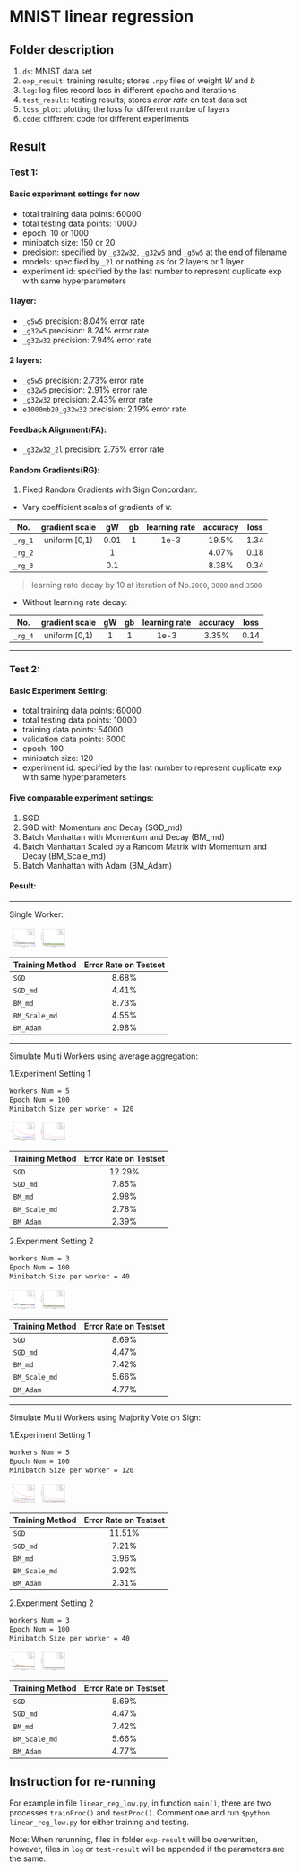 # MNIST linear regression

## Folder description
1. `ds`: MNIST data set
2. `exp_result`: training results; stores `.npy` files of weight *W* and *b*
3. `log`:  log files record loss in different epochs and iterations
4. `test_result`: testing results; stores *error rate* on test data set
5. `loss_plot`: plotting the loss for different numbe of layers
6. `code`: different code for different experiments

## Result
### Test 1:
#### Basic experiment settings for now
- total training data points: 60000
- total testing data points: 10000
- epoch: 10 or 1000
- minibatch size: 150 or 20
- precision: specified by `_g32w32`, `_g32w5` and `_g5w5` at the end of filename
- models: specified by `_2l` or nothing as for 2 layers or 1 layer
- experiment id: specified by the last number to represent duplicate exp with same hyperparameters

#### 1 layer:
- `_g5w5` precision: 8.04% error rate
- `_g32w5` precision: 8.24% error rate
- `_g32w32` precision: 7.94% error rate
<!-- <img src="./loss_plot/loss_1l.png" alt="loss plot 1 layer" style="width: 50px;"/> -->

#### 2 layers:
- `_g5w5` precision: 2.73% error rate
- `_g32w5` precision: 2.91% error rate
- `_g32w32` precision: 2.43% error rate
- `e1000mb20_g32w32` precision: 2.19% error rate
<!-- <img src="./loss_plot/loss_2l.png" alt="loss plot 2 layer" style="width: 50px;"/> -->
<!-- ![loss plot 2 layer](./loss_plot/loss_2l.png =100x) -->

#### Feedback Alignment(FA):
- `_g32w32_2l` precision: 2.75% error rate
<!-- <img src="./loss_plot/loss_fa.png" alt="loss plot fa" style="width: 50px;"/> -->
<!-- ![loss plot fa](./loss_plot/loss_fa.png =100x) -->

#### Random Gradients(RG):
1. Fixed Random Gradients with Sign Concordant:
- Vary coefficient scales of gradients of `W`:

|No.    |gradient scale | gW   | gb   | learning rate |accuracy|loss |
|:---:  |:-------------:|:---: |:---: |:---:          |:---:   |:---:|
|`_rg_1`|uniform [0,1)  |0.01  |1     |1e-3           |19.5%   |1.34 |
|`_rg_2`|               |1     |      |               |4.07%   |0.18 |
|`_rg_3`|               |0.1   |      |               |8.38%   |0.34 |

> learning rate decay by 10 at iteration of No.`2000`, `3000` and `3500`

- Without learning rate decay:

|No.    |gradient scale | gW   | gb   | learning rate |accuracy|loss |
|:---:  |:-------------:|:---: |:---: |:---:          |:---:   |:---:|
|`_rg_4`|uniform [0,1)  | 1    |1     | 1e-3          |3.35%   |0.14 |

<!-- <img src="./loss_plot/loss_rg.png" alt="loss plot rg" style="width: 50px;"/> -->

-----------------------------

### Test 2:
#### Basic Experiment Setting:
- total training data points: 60000
- total testing data points: 10000
- training data points: 54000
- validation data points: 6000
- epoch: 100
- minibatch size: 120
- experiment id: specified by the last number to represent duplicate exp with same hyperparameters

#### Five comparable experiment settings:
1. SGD 
2. SGD with Momentum and Decay (SGD_md)
3. Batch Manhattan with Momentum and Decay (BM_md)
4. Batch Manhattan Scaled by a Random Matrix with Momentum and Decay (BM_Scale_md)
5. Batch Manhattan with Adam (BM_Adam)

#### Result:
-------------------------------
Single Worker:

<img src="./loss_plot/test2/lr_1e-3/loss.png" alt="loss plot test2" style="width: 50px;"/>
<img src="./loss_plot/test2/lr_1e-3/vld_error_rate.png" alt="vld plot test2" style="width: 50px;"/>

|Training Method   | Error Rate on Testset |
|:-------  |:-------------:|
|`SGD`|8.68% |
|`SGD_md`|  4.41%             |
|`BM_md`|         8.73%      |
|`BM_Scale_md`| 4.55%|
|`BM_Adam`| 2.98%|

--------------------------------
Simulate Multi Workers using average aggregation:

1.Experiment Setting 1

	Workers Num = 5
	Epoch Num = 100
	Minibatch Size per worker = 120

<img src="./loss_plot/test2/multi_worker_avg/loss.png" alt="loss plot test2" style="width: 50px;"/>
<img src="./loss_plot/test2/multi_worker_avg/vld_error_rate.png" alt="vld plot test2" style="width: 50px;"/>

|Training Method   | Error Rate on Testset |
|:-------  |:-------------:|
|`SGD`|12.29% |
|`SGD_md`|  7.85%             |
|`BM_md`|         2.98%      |
|`BM_Scale_md`| 2.78%|
|`BM_Adam`| 2.39%|


2.Experiment Setting 2

	Workers Num = 3
	Epoch Num = 100
	Minibatch Size per worker = 40

<img src="./loss_plot/test2/3_worker_avg/loss.png" alt="loss plot test2" style="width: 50px;"/>
<img src="./loss_plot/test2/3_worker_avg/vld_error_rate.png" alt="vld plot test2" style="width: 50px;"/>

|Training Method   | Error Rate on Testset |
|:-------  |:-------------:|
|`SGD`|8.69% |
|`SGD_md`|  4.47%             |
|`BM_md`|         7.42%      |
|`BM_Scale_md`| 5.66%|
|`BM_Adam`| 4.77%|


-----------------------------------
Simulate Multi Workers using Majority Vote on Sign:

1.Experiment Setting 1

	Workers Num = 5
	Epoch Num = 100
	Minibatch Size per worker = 120


<img src="./loss_plot/test2/multi_worker_sign_vote/loss.png" alt="loss plot test2" style="width: 50px;"/>
<img src="./loss_plot/test2/multi_worker_sign_vote/vld_error_rate.png" alt="vld plot test2" style="width: 50px;"/>

|Training Method   | Error Rate on Testset |
|:-------  |:-------------:|
|`SGD`| 11.51% |
|`SGD_md`|  7.21%             |
|`BM_md`|         3.96%      |
|`BM_Scale_md`| 2.92%|
|`BM_Adam`| 2.31%|


2.Experiment Setting 2

	Workers Num = 3
	Epoch Num = 100
	Minibatch Size per worker = 40

<img src="./loss_plot/test2/3_worker_avg/loss.png" alt="loss plot test2" style="width: 50px;"/>
<img src="./loss_plot/test2/3_worker_avg/vld_error_rate.png" alt="vld plot test2" style="width: 50px;"/>

|Training Method   | Error Rate on Testset |
|:-------  |:-------------:|
|`SGD`|8.69% |
|`SGD_md`|  4.47%             |
|`BM_md`|         7.42%      |
|`BM_Scale_md`| 5.66%|
|`BM_Adam`| 4.77%|


## Instruction for re-running
For example in file `linear_reg_low.py`, in function `main()`, there are two processes `trainProc()` and `testProc()`. Comment one and run `$python linear_reg_low.py` for either training and testing.

Note: When rerunning, files in folder `exp-result` will be overwritten, however, files in `log` or `test-result` will be appended if the parameters are the same.




